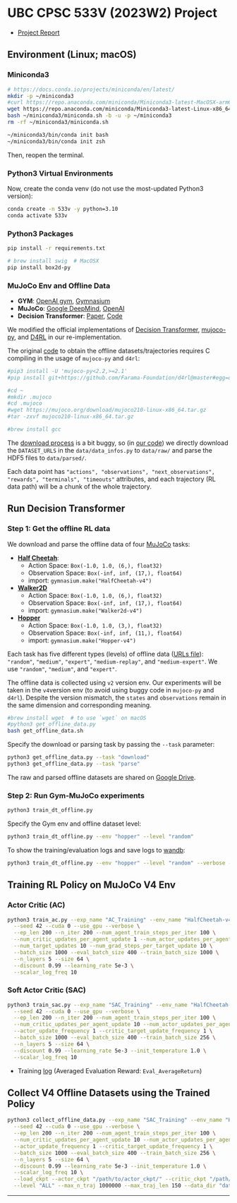 # UBC CPSC 533V (2023W2) Project

* [Project Report](./docs/UBC_CPSC_533V-Project_Report.pdf)

## Environment (Linux; macOS)

### Miniconda3

```bash
# https://docs.conda.io/projects/miniconda/en/latest/
mkdir -p ~/miniconda3
#curl https://repo.anaconda.com/miniconda/Miniconda3-latest-MacOSX-arm64.sh -o ~/miniconda3/miniconda.sh
wget https://repo.anaconda.com/miniconda/Miniconda3-latest-Linux-x86_64.sh -O ~/miniconda3/miniconda.sh
bash ~/miniconda3/miniconda.sh -b -u -p ~/miniconda3
rm -rf ~/miniconda3/miniconda.sh

~/miniconda3/bin/conda init bash
~/miniconda3/bin/conda init zsh
```

Then, reopen the terminal.

### Python3 Virtual Environments

Now, create the conda venv (do not use the most-updated Python3 version):

```bash
conda create -n 533v -y python=3.10
conda activate 533v
```

### Python3 Packages

```bash
pip install -r requirements.txt
```

```bash
# brew install swig  # MacOSX
pip install box2d-py
```

### MuJoCo Env and Offline Data

* **GYM**: [OpenAI gym](https://github.com/openai/gym), [Gymnasium](https://github.com/Farama-Foundation/Gymnasium)
* **MuJoCo**: [Google DeepMind](https://github.com/google-deepmind/mujoco/), [OpenAI](https://github.com/openai/mujoco-py)
* **Decision Transformer**: [Paper](https://proceedings.neurips.cc/paper_files/paper/2021/hash/7f489f642a0ddb10272b5c31057f0663-Abstract.html), [Code](https://github.com/kzl/decision-transformer)

We modified the official implementations of [Decision Transformer](https://github.com/kzl/decision-transformer), 
[mujoco-py](https://github.com/openai/mujoco-py), and [D4RL](https://github.com/Farama-Foundation/D4RL)
in our re-implementation.

The original [code](https://github.com/kzl/decision-transformer/blob/master/gym/data/download_d4rl_datasets.py)
to obtain the offline datasets/trajectories requires C compiling in the usage of `mujoco-py` and `d4rl`:

```bash
#pip3 install -U 'mujoco-py<2.2,>=2.1'
#pip install git+https://github.com/Farama-Foundation/d4rl@master#egg=d4rl

#cd ~
#mkdir .mujoco
#cd .mujoco
#wget https://mujoco.org/download/mujoco210-linux-x86_64.tar.gz
#tar -zxvf mujoco210-linux-x86_64.tar.gz

#brew install gcc
```

The [download process](https://github.com/kzl/decision-transformer/blob/master/gym/data/download_d4rl_datasets.py)
is a bit buggy, so (in [our code](./get_offline_data.py))
we directly download the `DATASET_URLS` in the `data/data_infos.py` to `data/raw/`
and parse the HDF5 files to `data/parsed/`.

Each data point has `"actions", "observations", "next_observations", "rewards", "terminals", "timeouts"` attributes,
and each trajectory (RL data path) will be a chunk of the whole trajectory.


## Run Decision Transformer

### Step 1: Get the offline RL data

We download and parse the offline data of four [MuJoCo](https://gymnasium.farama.org/environments/mujoco/) tasks:

* [**Half Cheetah**](https://gymnasium.farama.org/environments/mujoco/half_cheetah/):
  * Action Space: `Box(-1.0, 1.0, (6,), float32)`
  * Observation Space: `Box(-inf, inf, (17,), float64)`
  * import: `gymnasium.make("HalfCheetah-v4")`
* [**Walker2D**](https://gymnasium.farama.org/environments/mujoco/walker2d/)
  * Action Space: `Box(-1.0, 1.0, (6,), float32)`
  * Observation Space: `Box(-inf, inf, (17,), float64)`
  * import: `gymnasium.make("Walker2d-v4")`
* [**Hopper**](https://gymnasium.farama.org/environments/mujoco/hopper/)
  * Action Space: `Box(-1.0, 1.0, (3,), float32)`
  * Observation Space: `Box(-inf, inf, (11,), float64)`
  * import: `gymnasium.make("Hopper-v4")`

Each task has five different types (levels) of offline data ([URLs file](./data/data_infos.py)):
`"random"`, `"medium"`, `"expert"`, `"medium-replay"`, and `"medium-expert"`.
We use `"random"`, `"medium"`, and `"expert"`.

The offline data is collected using `v2` version env. Our experiments will be taken in the `v4`version env 
(to avoid using buggy code in `mujoco-py` and `d4rl`). Despite the version mismatch,
the `states` and `observations` remain in the same dimension and corresponding meaning.

```bash
#brew install wget  # to use `wget` on macOS
#python3 get_offline_data.py
bash get_offline_data.sh
```

Specify the download or parsing task by passing the `--task` parameter:

```bash
python3 get_offline_data.py --task "download"
python3 get_offline_data.py --task "parse"
```

The raw and parsed offline datasets are shared on 
[Google Drive](https://drive.google.com/drive/folders/1iRs7pCTRuoQb6iS6KskCDynxkHDjAXGi?usp=sharing).

### Step 2: Run Gym-MuJoCo experiments

```bash
python3 train_dt_offline.py
```

Specify the Gym env and offline dataset level:

```bash
python3 train_dt_offline.py --env "hopper" --level "random"
```

To show the training/evaluation logs and save logs to [wandb](https://wandb.ai/):

```bash
python3 train_dt_offline.py --env "hopper" --level "random" --verbose --log_to_wandb
```

## Training RL Policy on MuJoCo V4 Env

### Actor Critic (AC)

```bash
python3 train_ac.py --exp_name "AC_Training" --env_name "HalfCheetah-v4" \
  --seed 42 --cuda 0 --use_gpu --verbose \
  --ep_len 200 --n_iter 200 --num_agent_train_steps_per_iter 100 \
  --num_critic_updates_per_agent_update 1 --num_actor_updates_per_agent_update 1 \
  --num_target_updates 10 --num_grad_steps_per_target_update 10 \
  --batch_size 1000 --eval_batch_size 400 --train_batch_size 1000 \
  --n_layers 5 --size 64 \
  --discount 0.99 --learning_rate 5e-3 \
  --scalar_log_freq 10
```

### Soft Actor Critic (SAC)

```bash
python3 train_sac.py --exp_name "SAC_Training" --env_name "HalfCheetah-v4" \
  --seed 42 --cuda 0 --use_gpu --verbose \
  --ep_len 200 --n_iter 200 --num_agent_train_steps_per_iter 100 \
  --num_critic_updates_per_agent_update 10 --num_actor_updates_per_agent_update 10 \
  --actor_update_frequency 1 --critic_target_update_frequency 1 \
  --batch_size 1000 --eval_batch_size 400 --train_batch_size 256 \
  --n_layers 5 --size 64 \
  --discount 0.99 --learning_rate 5e-3 --init_temperature 1.0 \
  --scalar_log_freq 10
```

* Training [log](./log/train_sac.log) (Averaged Evaluation Reward: `Eval_AverageReturn`)

## Collect V4 Offline Datasets using the Trained Policy

```bash
python3 collect_offline_data.py --exp_name "SAC_Training" --env_name "HalfCheetah-v4" \
  --seed 42 --cuda 0 --use_gpu --verbose \
  --ep_len 200 --n_iter 200 --num_agent_train_steps_per_iter 100 \
  --num_critic_updates_per_agent_update 10 --num_actor_updates_per_agent_update 10 \
  --actor_update_frequency 1 --critic_target_update_frequency 1 \
  --batch_size 1000 --eval_batch_size 400 --train_batch_size 256 \
  --n_layers 5 --size 64 \
  --discount 0.99 --learning_rate 5e-3 --init_temperature 1.0 \
  --scalar_log_freq 10 \
  --load_ckpt --actor_ckpt "/path/to/actor_ckpt/" --critic_ckpt "/path/to/critic_ckpt/" \
  --level "ALL" --max_n_traj 1000000 --max_traj_len 150 --data_dir "data/v4_datasets/"
```

---
